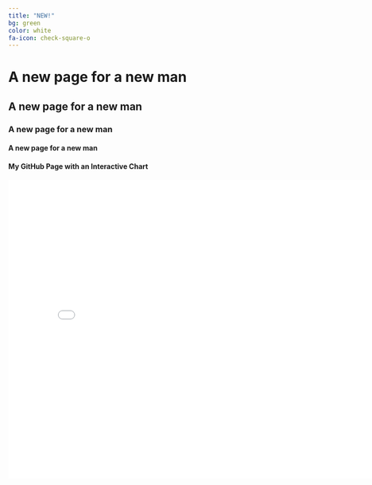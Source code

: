 ```yaml
---
title: "NEW!"
bg: green
color: white
fa-icon: check-square-o
---
```


# A new page for a new man
## A new page for a new man
### A new page for a new man
#### A new page for a new man


#### My GitHub Page with an Interactive Chart

<iframe src="chart.html" width="800" height="600" frameborder="0" style="border:0;"></iframe>

